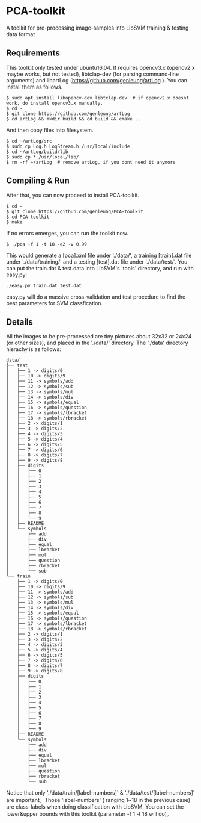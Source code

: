 # PCA-toolkit
A toolkit for pre-processing image-samples into LibSVM training &amp; testing data format

## Requirements
This toolkit only tested under ubuntu16.04. It requires opencv3.x (opencv2.x maybe works, but not tested), libtclap-dev (for parsing command-line arguments) and libartLog (https://github.com/genleung/artLog ). You can install them as follows.

    $ sudo apt install libopencv-dev libtclap-dev  # if opencv2.x doesnt work, do install opencv3.x manually.
    $ cd ~
    $ git clone https://github.com/genleung/artLog 
    $ cd artLog && mkdir build && cd build && cmake ..
    
And then copy files into filesystem. 
    
    $ cd ~/artLog/src
    $ sudo cp Log.h LogStream.h /usr/local/include
    $ cd ~/artLog/build/lib
    $ sudo cp * /usr/local/lib/
    $ rm -rf ~/artLog  # remove artLog, if you dont need it anymore
    
## Compiling & Run

After that, you can now proceed to install PCA-toolkit.

    $ cd ~
    $ git clone https://github.com/genleung/PCA-toolkit
    $ cd PCA-toolkit
    $ make 

If no errors emerges, you can run the toolkit now.
    
    $ ./pca -f 1 -t 18 -e2 -v 0.99

This would generate a [pca].xml file under './data/', a training [train].dat file under './data/training/' and a testing [test].dat file under './data/test/'. You can put the train.dat & test.data into LibSVM's 'tools' directory, and run with easy.py:

    ./easy.py train.dat test.dat

easy.py will do a massive cross-validation and test procedure to find the best parameters for SVM classfication.    

## Details
All the images to be pre-processed are tiny pictures about 32x32 or 24x24 (or other sizes), and placed in the './data/' directory. The './data' directory hierachy is as follows:

    data/
    ├── test
    │   ├── 1 -> digits/0
    │   ├── 10 -> digits/9
    │   ├── 11 -> symbols/add
    │   ├── 12 -> symbols/sub
    │   ├── 13 -> symbols/mul
    │   ├── 14 -> symbols/div
    │   ├── 15 -> symbols/equal
    │   ├── 16 -> symbols/question
    │   ├── 17 -> symbols/lbracket
    │   ├── 18 -> symbols/rbracket
    │   ├── 2 -> digits/1
    │   ├── 3 -> digits/2
    │   ├── 4 -> digits/3
    │   ├── 5 -> digits/4
    │   ├── 6 -> digits/5
    │   ├── 7 -> digits/6
    │   ├── 8 -> digits/7
    │   ├── 9 -> digits/8
    │   ├── digits
    │   │   ├── 0
    │   │   ├── 1
    │   │   ├── 2
    │   │   ├── 3
    │   │   ├── 4
    │   │   ├── 5
    │   │   ├── 6
    │   │   ├── 7
    │   │   ├── 8
    │   │   └── 9
    │   ├── README
    │   └── symbols
    │       ├── add
    │       ├── div
    │       ├── equal
    │       ├── lbracket
    │       ├── mul
    │       ├── question
    │       ├── rbracket
    │       └── sub
    └── train
        ├── 1 -> digits/0
        ├── 10 -> digits/9
        ├── 11 -> symbols/add
        ├── 12 -> symbols/sub
        ├── 13 -> symbols/mul
        ├── 14 -> symbols/div
        ├── 15 -> symbols/equal
        ├── 16 -> symbols/question
        ├── 17 -> symbols/lbracket
        ├── 18 -> symbols/rbracket
        ├── 2 -> digits/1
        ├── 3 -> digits/2
        ├── 4 -> digits/3
        ├── 5 -> digits/4
        ├── 6 -> digits/5
        ├── 7 -> digits/6
        ├── 8 -> digits/7
        ├── 9 -> digits/8
        ├── digits
        │   ├── 0
        │   ├── 1
        │   ├── 2
        │   ├── 3
        │   ├── 4
        │   ├── 5
        │   ├── 6
        │   ├── 7
        │   ├── 8
        │   └── 9
        ├── README
        └── symbols
            ├── add
            ├── div
            ├── equal
            ├── lbracket
            ├── mul
            ├── question
            ├── rbracket
            └── sub

Notice that only './data/train/[label-numbers]' & './data/test/[label-numbers]' are important。Those 'label-numbers' ( ranging 1~18 in the previous case) are class-labels when doing classification with LibSVM. You can set the lower&upper bounds with this toolkit (parameter -f 1 -t 18 will do)。


